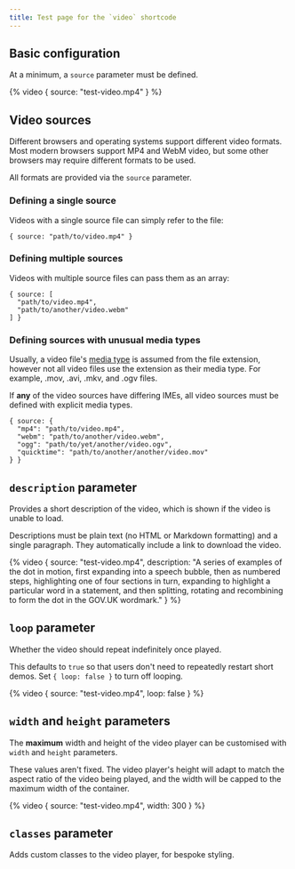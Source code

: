 ```yaml
---
title: Test page for the `video` shortcode
---
```


## Basic configuration

At a minimum, a `source` parameter must be defined.

{% video { source: "test-video.mp4" } %}

## Video sources

Different browsers and operating systems support different video formats. Most modern browsers support MP4 and WebM video, but some other browsers may require different formats to be used.

All formats are provided via the `source` parameter.

### Defining a single source

Videos with a single source file can simply refer to the file:

```
{ source: "path/to/video.mp4" }
```

### Defining multiple sources

Videos with multiple source files can pass them as an array:

```
{ source: [
  "path/to/video.mp4",
  "path/to/another/video.webm"
] }
```

### Defining sources with unusual media types

Usually, a video file's [media type](https://en.wikipedia.org/wiki/Media_type) is assumed from the file extension, however not all video files use the extension as their media type. For example, .mov, .avi, .mkv, and .ogv files.

If **any** of the video sources have differing IMEs, all video sources must be defined with explicit media types.

```
{ source: {
  "mp4": "path/to/video.mp4",
  "webm": "path/to/another/video.webm",
  "ogg": "path/to/yet/another/video.ogv",
  "quicktime": "path/to/another/another/video.mov"
} }
```

## `description` parameter

Provides a short description of the video, which is shown if the video is unable to load.

Descriptions must be plain text (no HTML or Markdown formatting) and a single paragraph. They automatically include a link to download the video.

{% video { source: "test-video.mp4", description: "A series of examples of the dot in motion, first expanding into a speech bubble, then as numbered steps, highlighting one of four sections in turn, expanding to highlight a particular word in a statement, and then splitting, rotating and recombining to form the dot in the GOV.UK wordmark." } %}

## `loop` parameter

Whether the video should repeat indefinitely once played.

This defaults to `true` so that users don't need to repeatedly restart short demos. Set `{ loop: false }` to turn off looping.

{% video { source: "test-video.mp4", loop: false } %}

## `width` and `height` parameters

The **maximum** width and height of the video player can be customised with `width` and `height` parameters.

These values aren't fixed. The video player's height will adapt to match the aspect ratio of the video being played, and the width will be capped to the maximum width of the container.

{% video { source: "test-video.mp4", width: 300 } %}

## `classes` parameter

Adds custom classes to the video player, for bespoke styling.
